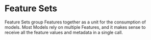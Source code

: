# Feature Sets

Feature Sets group Features together as a unit for the consumption of models. 
Most Models rely on multiple Features, and it makes sense to receive all the feature values and metadata in a single call.
